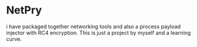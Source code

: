 # NetPry
i have packaged together networking tools and also a process payload injector with RC4 encryption. This is just a project by myself and a learning curve.
